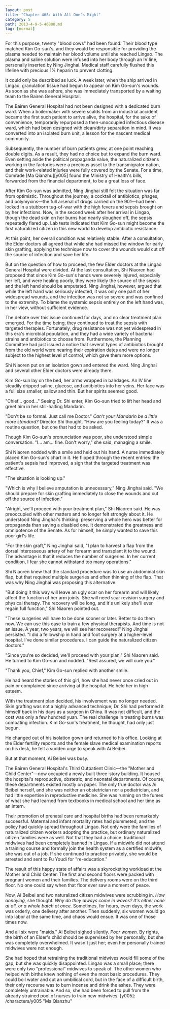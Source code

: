 ```yaml
---
layout: post
title: "Chapter 468: With All One's Might"
category: 5
path: 2013-4-9-5-46800.md
tag: [normal]
---
```


For this purpose, twenty "blood cows" had been found. Their blood type matched Kim Go-sun's, and they would be responsible for providing the plasma needed to maintain her blood volume until she reached Lingao. The plasma and saline solution were infused into her body through an IV line, personally inserted by Ning Jinghai. Medical staff carefully flushed this lifeline with precious 1% heparin to prevent clotting.

It could only be described as luck. A week later, when the ship arrived in Lingao, granulation tissue had begun to appear on Kim Go-sun's wounds. As soon as she was ashore, she was immediately transported by a waiting team to the Bairen General Hospital.

The Bairen General Hospital had not been designed with a dedicated burn ward. When a boilermaker with severe scalds from an industrial accident became the first such patient to arrive alive, the hospital, for the sake of convenience, temporarily repurposed a then-unoccupied infectious disease ward, which had been designed with clean/dirty separation in mind. It was converted into an isolated burn unit, a lesson for the nascent medical community.

Subsequently, the number of burn patients grew, at one point reaching double digits. As a result, they had no choice but to expand the burn ward. Even setting aside the political propaganda value, the naturalized citizens working in the factories were a precious asset to the transmigrator nation, and their work-related injuries were fully covered by the Senate. For a time, Comrade [Ma Qianzhu][y005] found the Ministry of Health's bills, forwarded from the financial department, to be a great loss of face.

After Kim Go-sun was admitted, Ning Jinghai still felt the situation was far from optimistic. Throughout the journey, a cocktail of antibiotics, phages, and polymyxins—the full arsenal of drugs carried on the 901—had been locked in a stubborn tug-of-war with the high fevers and sepsis brought on by her infections. Now, in the second week after her arrival in Lingao, though the dead skin on her burns had nearly sloughed off, the sepsis repeatedly flared up. Lab tests indicated that Kim Go-sun might become the first naturalized citizen in this new world to develop antibiotic resistance.

At this point, her overall condition was relatively stable. After a consultation, the Elder doctors all agreed that while she had missed the window for early skin grafting, applying the technique now to cover the wounds would cut off the source of infection and save her life.

But on the question of how to proceed, the few Elder doctors at the Lingao General Hospital were divided. At the last consultation, Shi Niaoren had proposed that since Kim Go-sun's hands were severely injured, especially her left, and were healing poorly, they were likely the source of the sepsis and the left hand should be amputated. Ning Jinghai, however, argued that while the left hand was seriously infected, it was only one part of her widespread wounds, and the infection was not so severe and was confined to the extremity. To blame the systemic sepsis entirely on the left hand was, in her view, without sufficient evidence.

The debate over this issue continued for days, and no clear treatment plan emerged. For the time being, they continued to treat the sepsis with targeted therapies. Fortunately, drug resistance was not yet widespread in this era's microbial population, and they had a wide variety of bacterial strains and antibiotics to choose from. Furthermore, the Planning Committee had just issued a notice that several types of antibiotics brought from the old world were nearing their expiration dates and were no longer subject to the highest level of control, which gave them more options.

Shi Niaoren put on an isolation gown and entered the ward. Ning Jinghai and several other Elder doctors were already there.

Kim Go-sun lay on the bed, her arms wrapped in bandages. An IV line steadily dripped saline, glucose, and antibiotics into her veins. Her face was a full size smaller, sallow and thin. But her spirits seemed good.

"Chief... good..." Seeing Dr. Shi enter, Kim Go-sun tried to lift her head and greet him in her still-halting Mandarin.

"Don't be so formal. Just call me Doctor." *Can't your Mandarin be a little more standard?* Director Shi thought. "How are you feeling today?" It was a routine question, but one that had to be asked.

Though Kim Go-sun's pronunciation was poor, she understood simple conversation. "I... am... fine. Don't worry," she said, managing a smile.

Shi Niaoren nodded with a smile and held out his hand. A nurse immediately placed Kim Go-sun's chart in it. He flipped through the recent entries: the patient's sepsis had improved, a sign that the targeted treatment was effective.

"The situation is looking up."

"Which is why I believe amputation is unnecessary," Ning Jinghai said. "We should prepare for skin grafting immediately to close the wounds and cut off the source of infection."

"Alright, we'll proceed with your treatment plan," Shi Niaoren said. He was preoccupied with other matters and no longer felt strongly about it. He understood Ning Jinghai's thinking: preserving a whole hero was better for propaganda than saving a disabled one. It demonstrated the greatness and omnipotence of the Senate. As for himself, he simply wanted to save this poor girl's life.

"For the skin graft," Ning Jinghai said, "I plan to harvest a flap from the dorsal interosseous artery of her forearm and transplant it to the wound. The advantage is that it reduces the number of surgeries. In her current condition, I fear she cannot withstand too many operations."

Shi Niaoren knew that the standard procedure was to use an abdominal skin flap, but that required multiple surgeries and often thinning of the flap. That was why Ning Jinghai was proposing this alternative.

"But doing it this way will leave an ugly scar on her forearm and will likely affect the function of her arm joints. She will need scar revision surgery and physical therapy. The recovery will be long, and it's unlikely she'll ever regain full function," Shi Niaoren pointed out.

"These surgeries will have to be done sooner or later. Better to do them now. We can use this case to train a few physical therapists. And time is not an issue. A year, two years, we will see her recovered!" Ning Jinghai persisted. "I did a fellowship in hand and foot surgery at a higher-level hospital. I've done similar procedures. I can guide the naturalized citizen doctors."

"Since you're so decided, we'll proceed with your plan," Shi Niaoren said. He turned to Kim Go-sun and nodded. "Rest assured, we will cure you."

"Thank you, Chief," Kim Go-sun replied with another smile.

He had heard the stories of this girl, how she had never once cried out in pain or complained since arriving at the hospital. He held her in high esteem.

With the treatment plan decided, his involvement was no longer needed. Skin grafting was not a highly advanced technique; Dr. Shi had performed it himself back in his days as a surgeon in China. It was not difficult, and the cost was only a few hundred yuan. The real challenge in treating burns was combating infection. Kim Go-sun's treatment, he thought, had only just begun.

He changed out of his isolation gown and returned to his office. Looking at the Elder fertility reports and the female slave medical examination reports on his desk, he felt a sudden urge to speak with Ai Beibei.

But at that moment, Ai Beibei was busy.

The Bairen General Hospital's Third Outpatient Clinic—the "Mother and Child Center"—now occupied a newly built three-story building. It housed the hospital's reproductive, obstetric, and neonatal departments. Of course, these departments existed mostly on paper. The only true doctor was Ai Beibei herself, and she was neither an obstetrician nor a pediatrician, and had little expertise in reproductive medicine. She was running on the fumes of what she had learned from textbooks in medical school and her time as an intern.

Their promotion of prenatal care and hospital births had been remarkably successful. Maternal and infant mortality rates had plummeted, and the policy had quickly spread throughout Lingao. Not only were the families of naturalized citizen workers adopting the practice, but ordinary naturalized citizen families were as well. Not that they had a choice: traditional midwives had been completely banned in Lingao. If a midwife did not attend a training course and formally join the health system as a certified midwife, she was out of a job. If she continued to practice privately, she would be arrested and sent to Fu Youdi for "re-education."

The result of this happy state of affairs was a skyrocketing workload at the Mother and Child Center. The first and second floors were packed with pregnant women and their families. The delivery rooms were on the third floor. No one could say when that floor ever saw a moment of peace.

Now, Ai Beibei and two naturalized citizen midwives were scrubbing in. *How annoying,* she thought. *Why do they always come in waves? It's either none at all, or a whole batch at once.* Sometimes, for hours, even days, the work was orderly, one delivery after another. Then suddenly, six women would go into labor at the same time, and chaos would ensue. It was one of those times now.

And all six were "maids." Ai Beibei sighed silently. *Poor women.* By rights, the birth of an Elder's child should be supervised by her personally, but she was completely overwhelmed. It wasn't just her; even her personally trained midwives were not enough.

She had hoped that retraining the traditional midwives would fill some of the gap, but she was quickly disappointed. Lingao was a small place; there were only two "professional" midwives to speak of. The other women who helped with births knew nothing of even the most basic procedures. They could boil water and cut an umbilical cord, but in the face of a difficult birth, their only recourse was to burn incense and drink the ashes. They were completely untrainable. And so, she had been forced to pull from the already strained pool of nurses to train new midwives.
[y005]: /characters/y005 "Ma Qianzhu"